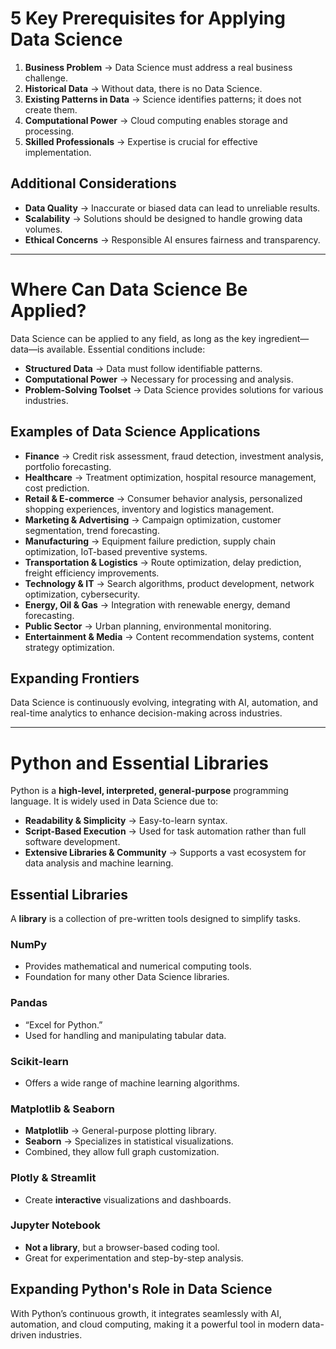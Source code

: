 # 5 Key Prerequisites for Applying Data Science  

1. **Business Problem** → Data Science must address a real business challenge.  
2. **Historical Data** → Without data, there is no Data Science.  
3. **Existing Patterns in Data** → Science identifies patterns; it does not create them.  
4. **Computational Power** → Cloud computing enables storage and processing.  
5. **Skilled Professionals** → Expertise is crucial for effective implementation.  

## Additional Considerations  
- **Data Quality** → Inaccurate or biased data can lead to unreliable results.  
- **Scalability** → Solutions should be designed to handle growing data volumes.  
- **Ethical Concerns** → Responsible AI ensures fairness and transparency.  

---
# Where Can Data Science Be Applied? 

Data Science can be applied to any field, as long as the key ingredient—data—is available. Essential conditions include:  
- **Structured Data** → Data must follow identifiable patterns.  
- **Computational Power** → Necessary for processing and analysis.  
- **Problem-Solving Toolset** → Data Science provides solutions for various industries.  

## Examples of Data Science Applications  

- **Finance** → Credit risk assessment, fraud detection, investment analysis, portfolio forecasting.  
- **Healthcare** → Treatment optimization, hospital resource management, cost prediction.  
- **Retail & E-commerce** → Consumer behavior analysis, personalized shopping experiences, inventory and logistics management.  
- **Marketing & Advertising** → Campaign optimization, customer segmentation, trend forecasting.  
- **Manufacturing** → Equipment failure prediction, supply chain optimization, IoT-based preventive systems.  
- **Transportation & Logistics** → Route optimization, delay prediction, freight efficiency improvements.  
- **Technology & IT** → Search algorithms, product development, network optimization, cybersecurity.  
- **Energy, Oil & Gas** → Integration with renewable energy, demand forecasting.  
- **Public Sector** → Urban planning, environmental monitoring.  
- **Entertainment & Media** → Content recommendation systems, content strategy optimization.  

## Expanding Frontiers  
Data Science is continuously evolving, integrating with AI, automation, and real-time analytics to enhance decision-making across industries. 

--- 
# Python and Essential Libraries  
 

Python is a **high-level, interpreted, general-purpose** programming language. It is widely used in Data Science due to:  
- **Readability & Simplicity** → Easy-to-learn syntax.  
- **Script-Based Execution** → Used for task automation rather than full software development.  
- **Extensive Libraries & Community** → Supports a vast ecosystem for data analysis and machine learning.  

## Essential Libraries  

A **library** is a collection of pre-written tools designed to simplify tasks.  

### NumPy  
- Provides mathematical and numerical computing tools.  
- Foundation for many other Data Science libraries.  

### Pandas  
- “Excel for Python.”  
- Used for handling and manipulating tabular data.  

### Scikit-learn  
- Offers a wide range of machine learning algorithms.  

### Matplotlib & Seaborn  
- **Matplotlib** → General-purpose plotting library.  
- **Seaborn** → Specializes in statistical visualizations.  
- Combined, they allow full graph customization.  

### Plotly & Streamlit  
- Create **interactive** visualizations and dashboards.  

### Jupyter Notebook  
- **Not a library**, but a browser-based coding tool.  
- Great for experimentation and step-by-step analysis.  

## Expanding Python's Role in Data Science  
With Python’s continuous growth, it integrates seamlessly with AI, automation, and cloud computing, making it a powerful tool in modern data-driven industries.  

